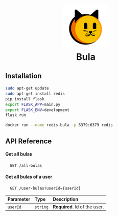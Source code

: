 <h1 align="center" >
<img width="140" src="../frontend/src/assets/bula.svg">
<br>Bula
</h1>

## Installation

```bash
sudo apt-get update
sudo apt-get install redis
pip install flask
export FLASK_APP=main.py
export FLASK_ENV=development
flask run
```

```bash
docker run --name redis-bula -p 6379:6379 redis
```

## API Reference

#### Get all bulas

```http
  GET /all-bulas
```

#### Get all bulas of a user

```http
  GET /user-bulas?userId={userId}
```

| Parameter | Type     | Description                       |
| :-------- | :------- | :-------------------------------- |
| `userId`      | `string` | **Required**. Id of the user. |
